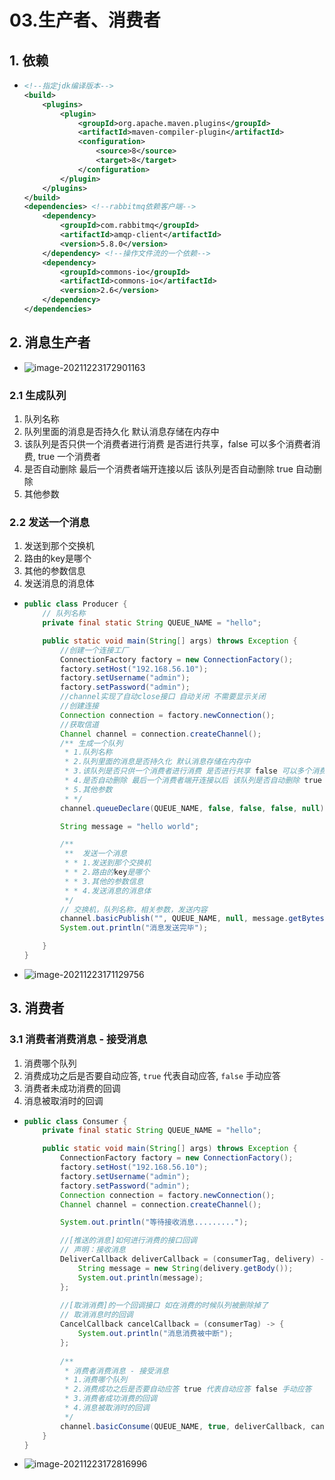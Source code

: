 # 03.生产者、消费者

## 1. 依赖

- ```xml
  <!--指定jdk编译版本-->
  <build>
      <plugins>
          <plugin>
              <groupId>org.apache.maven.plugins</groupId>
              <artifactId>maven-compiler-plugin</artifactId>
              <configuration>
                  <source>8</source>
                  <target>8</target>
              </configuration>
          </plugin>
      </plugins>
  </build>
  <dependencies> <!--rabbitmq依赖客户端-->
      <dependency>
          <groupId>com.rabbitmq</groupId>
          <artifactId>amqp-client</artifactId>
          <version>5.8.0</version>
      </dependency> <!--操作文件流的一个依赖-->
      <dependency>
          <groupId>commons-io</groupId>
          <artifactId>commons-io</artifactId>
          <version>2.6</version>
      </dependency>
  </dependencies>
  ```



## 2. 消息生产者

- ![image-20211223172901163](https://raw.githubusercontent.com/TWDH/Leetcode-From-Zero/pictures/img/image-20211223172901163.png)

### 2.1 生成队列

1. 队列名称
2. 队列里面的消息是否持久化 默认消息存储在内存中
3. 该队列是否只供一个消费者进行消费 是否进行共享，false 可以多个消费者消费, true 一个消费者
4. 是否自动删除 最后一个消费者端开连接以后 该队列是否自动删除 true 自动删除
5. 其他参数

### 2.2 发送一个消息

1. 发送到那个交换机
2. 路由的key是哪个
3. 其他的参数信息
4. 发送消息的消息体

- ```java
  public class Producer {
      // 队列名称
      private final static String QUEUE_NAME = "hello";
  
      public static void main(String[] args) throws Exception {
          //创建一个连接工厂
          ConnectionFactory factory = new ConnectionFactory();
          factory.setHost("192.168.56.10");
          factory.setUsername("admin");
          factory.setPassword("admin");
          //channel实现了自动close接口 自动关闭 不需要显示关闭
          //创建连接
          Connection connection = factory.newConnection();
          //获取信道
          Channel channel = connection.createChannel();
          /** 生成一个队列
           * 1.队列名称
           * 2.队列里面的消息是否持久化 默认消息存储在内存中
           * 3.该队列是否只供一个消费者进行消费 是否进行共享 false 可以多个消费者消费, true 一个消费者
           * 4.是否自动删除 最后一个消费者端开连接以后 该队列是否自动删除 true 自动删除
           * 5.其他参数
           * */
          channel.queueDeclare(QUEUE_NAME, false, false, false, null);
  
          String message = "hello world";
  
          /**
           **  发送一个消息
           * * 1.发送到那个交换机
           * * 2.路由的key是哪个
           * * 3.其他的参数信息
           * * 4.发送消息的消息体
           */
          // 交换机，队列名称，相关参数，发送内容
          channel.basicPublish("", QUEUE_NAME, null, message.getBytes());
          System.out.println("消息发送完毕");
  
      }
  }
  ```
  
- ![image-20211223171129756](https://raw.githubusercontent.com/TWDH/Leetcode-From-Zero/pictures/img/image-20211223171129756.png)

## 3. 消费者

### 3.1 消费者消费消息 - 接受消息

1. 消费哪个队列
2. 消费成功之后是否要自动应答, `true` 代表自动应答, `false` 手动应答
3. 消费者未成功消费的回调
4. 消息被取消时的回调

- ```java
  public class Consumer {
      private final static String QUEUE_NAME = "hello";
  
      public static void main(String[] args) throws Exception {
          ConnectionFactory factory = new ConnectionFactory();
          factory.setHost("192.168.56.10");
          factory.setUsername("admin");
          factory.setPassword("admin");
          Connection connection = factory.newConnection();
          Channel channel = connection.createChannel();
  
          System.out.println("等待接收消息.........");
  
          //[推送的消息]如何进行消费的接口回调
          // 声明：接收消息
          DeliverCallback deliverCallback = (consumerTag, delivery) -> {
              String message = new String(delivery.getBody());
              System.out.println(message);
          };
          
          //[取消消费]的一个回调接口 如在消费的时候队列被删除掉了
          // 取消消息时的回调
          CancelCallback cancelCallback = (consumerTag) -> {
              System.out.println("消息消费被中断");
          };
          
          /**
           * 消费者消费消息 - 接受消息
           * 1.消费哪个队列
           * 2.消费成功之后是否要自动应答 true 代表自动应答 false 手动应答
           * 3.消费者成功消费的回调
           * 4.消息被取消时的回调
           */
          channel.basicConsume(QUEUE_NAME, true, deliverCallback, cancelCallback);
      }
  }
  ```

- ![image-20211223172816996](https://raw.githubusercontent.com/TWDH/Leetcode-From-Zero/pictures/img/image-20211223172816996.png)



























































